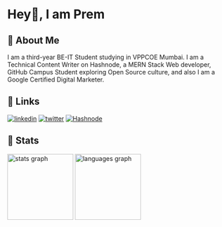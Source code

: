 <h1>Hey👋, I am Prem </h1>


## 🚀 About Me
I am a third-year BE-IT Student studying in VPPCOE Mumbai. I am a Technical Content Writer on Hashnode, a MERN Stack Web developer, GitHub Campus Student exploring Open Source culture, and also I am a Google Certified Digital Marketer.


## 🔗 Links
[![linkedin](https://img.shields.io/badge/linkedin-0A66C2?style=for-the-badge&logo=linkedin&logoColor=white)](https://www.linkedin.com/in/prem-shinde-781524226/)
[![twitter](https://img.shields.io/badge/twitter-1DA1F2?style=for-the-badge&logo=twitter&logoColor=white)](https://twitter.com/Prem_twt)
[![Hashnode](https://img.shields.io/badge/Hashnode-2962FF?style=for-the-badge&logo=hashnode&logoColor=white)](https://hashnode.com/@shindeprem)

## 📌 Stats
<div align="left">
  <img src="https://github-readme-stats.vercel.app/api?username=shindeprem&hide_title=false&hide_title=false&hide_rank=false&show_icons=true&theme=merko" height="150"       alt="stats graph" />
  <img src="https://github-readme-stats.vercel.app/api/top-langs?username=shindeprem&locale=en&hide_title=false&layout=compact&card_width=320&langs_count=6&theme=dracula&hide_border=false&order=2"  height="150"       alt="languages graph" />
</div>
